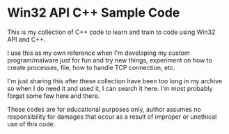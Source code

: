 # Win32 API C++ Sample Code

This is my collection of C++ code to learn and train to code using Win32 API and C++.

I use this as my own reference when I'm developing my custom program/malware just for fun and try new things, experiment on how to create processes, file, how to handle TCP connection, etc.

I'm just sharing this after these collection have been too long in my archive so when I do need it and used it, I can search it here. I'm most probably forget some few here and there.

These codes are for educational purposes only, author assumes no responsibility for damages that occur as a result of improper or unethical use of this code.
